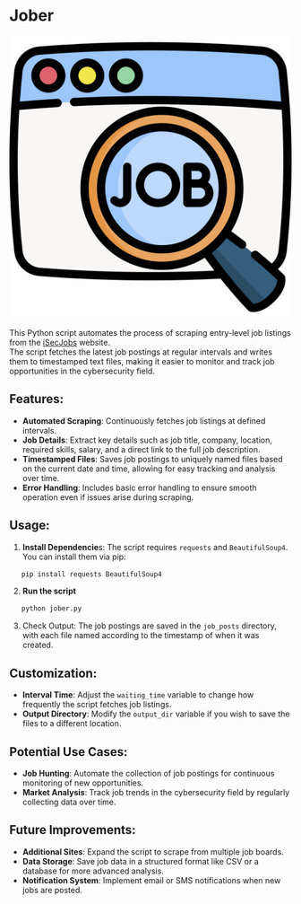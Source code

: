 # Jober
<p align="center">
  <img src="job-search.png">
</p>

This Python script automates the process of scraping entry-level job listings from the [iSecJobs](https://isecjobs.com/) website.  
The script fetches the latest job postings at regular intervals and writes them to timestamped text files, making it easier to monitor and track job opportunities in the cybersecurity field.

## Features:
- **Automated Scraping**: Continuously fetches job listings at defined intervals.
- **Job Details**: Extract key details such as job title, company, location, required skills, salary, and a direct link to the full job description.
- **Timestamped Files**: Saves job postings to uniquely named files based on the current date and time, allowing for easy tracking and analysis over time.
- **Error Handling**: Includes basic error handling to ensure smooth operation even if issues arise during scraping.

## Usage:
1. **Install Dependencie**s: The script requires `requests` and `BeautifulSoup4`. You can install them via pip:
 ```bash
    pip install requests BeautifulSoup4
 ```
2. **Run the script**
 ```bash
    python jober.py
 ```
3. Check Output: The job postings are saved in the `job_posts` directory, with each file named according to the timestamp of when it was created.

## Customization:
- **Interval Time**: Adjust the `waiting_time` variable to change how frequently the script fetches job listings.
- **Output Directory**: Modify the `output_dir` variable if you wish to save the files to a different location.

## Potential Use Cases:
- **Job Hunting**: Automate the collection of job postings for continuous monitoring of new opportunities.
- **Market Analysis**: Track job trends in the cybersecurity field by regularly collecting data over time.

## Future Improvements:
- **Additional Sites**: Expand the script to scrape from multiple job boards.
- **Data Storage**: Save job data in a structured format like CSV or a database for more advanced analysis.
- **Notification System**: Implement email or SMS notifications when new jobs are posted.
